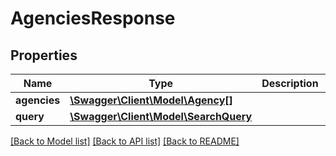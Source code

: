 # AgenciesResponse

## Properties
Name | Type | Description | Notes
------------ | ------------- | ------------- | -------------
**agencies** | [**\Swagger\Client\Model\Agency[]**](Agency.md) |  | [optional] 
**query** | [**\Swagger\Client\Model\SearchQuery**](SearchQuery.md) |  | [optional] 

[[Back to Model list]](../README.md#documentation-for-models) [[Back to API list]](../README.md#documentation-for-api-endpoints) [[Back to README]](../README.md)


